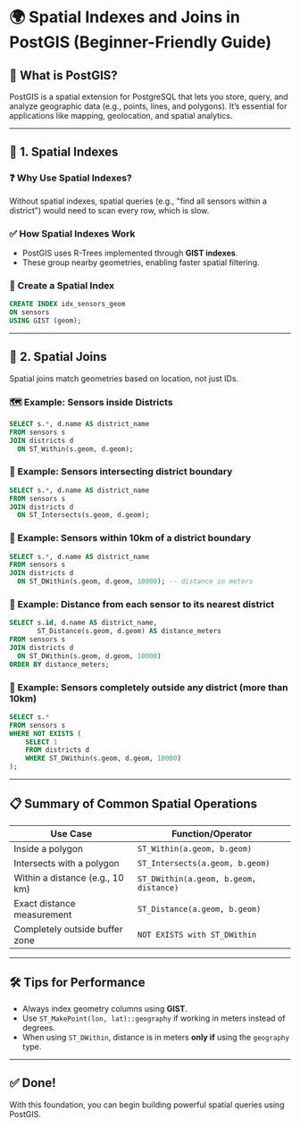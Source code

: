 # 🌍 Spatial Indexes and Joins in PostGIS (Beginner-Friendly Guide)

## 📌 What is PostGIS?
PostGIS is a spatial extension for PostgreSQL that lets you store, query, and analyze geographic data (e.g., points, lines, and polygons). It’s essential for applications like mapping, geolocation, and spatial analytics.

---

## 🚀 1. Spatial Indexes

### ❓ Why Use Spatial Indexes?
Without spatial indexes, spatial queries (e.g., "find all sensors within a district") would need to scan every row, which is slow.

### ✅ How Spatial Indexes Work
- PostGIS uses R-Trees implemented through **GIST indexes**.
- These group nearby geometries, enabling faster spatial filtering.

### 🔧 Create a Spatial Index
```sql
CREATE INDEX idx_sensors_geom
ON sensors
USING GIST (geom);
```

---

## 🔗 2. Spatial Joins

Spatial joins match geometries based on location, not just IDs.

### 🗺️ Example: Sensors inside Districts
```sql
SELECT s.*, d.name AS district_name
FROM sensors s
JOIN districts d
  ON ST_Within(s.geom, d.geom);
```

### 🧭 Example: Sensors intersecting district boundary
```sql
SELECT s.*, d.name AS district_name
FROM sensors s
JOIN districts d
  ON ST_Intersects(s.geom, d.geom);
```

### 📏 Example: Sensors within 10km of a district boundary
```sql
SELECT s.*, d.name AS district_name
FROM sensors s
JOIN districts d
  ON ST_DWithin(s.geom, d.geom, 10000); -- distance in meters
```

### 📐 Example: Distance from each sensor to its nearest district
```sql
SELECT s.id, d.name AS district_name,
       ST_Distance(s.geom, d.geom) AS distance_meters
FROM sensors s
JOIN districts d
  ON ST_DWithin(s.geom, d.geom, 10000)
ORDER BY distance_meters;
```

### 🚫 Example: Sensors completely outside any district (more than 10km)
```sql
SELECT s.*
FROM sensors s
WHERE NOT EXISTS (
    SELECT 1
    FROM districts d
    WHERE ST_DWithin(s.geom, d.geom, 10000)
);
```

---

## 📋 Summary of Common Spatial Operations

| Use Case                        | Function/Operator                         |
|----------------------------------|--------------------------------------------|
| Inside a polygon                | `ST_Within(a.geom, b.geom)`               |
| Intersects with a polygon       | `ST_Intersects(a.geom, b.geom)`           |
| Within a distance (e.g., 10 km) | `ST_DWithin(a.geom, b.geom, distance)`    |
| Exact distance measurement      | `ST_Distance(a.geom, b.geom)`             |
| Completely outside buffer zone  | `NOT EXISTS with ST_DWithin`              |

---

## 🛠️ Tips for Performance

- Always index geometry columns using **GIST**.
- Use `ST_MakePoint(lon, lat)::geography` if working in meters instead of degrees.
- When using `ST_DWithin`, distance is in meters **only if** using the `geography` type.

---

## ✅ Done!
With this foundation, you can begin building powerful spatial queries using PostGIS.

